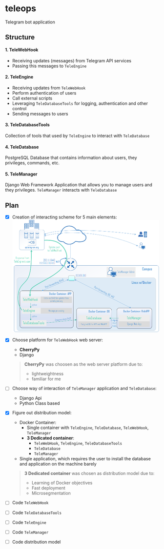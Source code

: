 # teleops

Telegram bot application

## Structure

#### 1. TeleWebHook
 - Receiving updates (messages) from Telegram API services
 - Passing this messages to `TeleEngine`
  
#### 2. TeleEngine
 - Receiving updates from `TeleWebHook`
 - Perform authentication of users
 - Call external scripts
 - Leveraging `TeleDatabaseTools` for logging, authentication and other control
 - Sending messages to users
 
#### 3. TeleDatabaseTools
Collection of tools that used by `TeleEngine` to interact with `TeleDatabase`

#### 4. TeleDatabase
PostgreSQL Database that contains information about users, they privileges, commands, etc.

#### 5. TeleManager
Django Web Framework Application that allows you to manage users and they privileges.
`TeleManager` interacts with `TeleDatabase`

## Plan

- [X] Creation of interacting scheme for 5 main elements:
![alt text](https://github.com/solry/teleops/blob/master/files/schema/main-schema.png)
- [X] Choose platform for `TeleWebHook` web server:
  - **CherryPy**
  - Django
  > **CherryPy** was choosen as the web server platform due to:
  > - lightweightness
  > - familiar for me
- [ ] Choose way of interaction of `TeleManager` application and `TeleDatabase`:
  - Django Api
  - Python Class based 
- [X] Figure out distribution model:
  - Docker Container:
    - Single container with `TeleEngine`, `TeleDatabase`, `TeleWebHook`, `TeleManager`
    - **3 Dedicated container**:
      - `TeleWebHook`, `TeleEngine`, `TeleDatabaseTools`
      - `TeleDatabase`
      - `TeleManager`
  - Single application, which requires the user to install the database and application on the machine barely
  
  > **3 Dedicated container** was chosen as distribution model due to:
  > - Learning of Docker objectives
  > - Fast deployment
  > - Microsegmentation
- [ ] Code `TeleWebHook`
- [ ] Code `TeleDatabaseTools`
- [ ] Code `TeleEngine`
- [ ] Code `TeleManager`
- [ ] Code distribution model